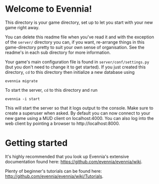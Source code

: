 # Welcome to Evennia!

This directory is your game directory, set up to let you start with
your new game right away. 

You can delete this readme file when you've read it and with the
exception of the `server/` directory you can, if you want, re-arrange
things in this game-directory pretty to suit your own sense of
organisation. See the readme's in each sub directory for more
information.

Your game's main configuration file is found in
`server/conf/settings.py` (but you don't need to change it to get
started). If you just created this directory, `cd` to this directory
then initialize a new database using 

    evennia migrate

To start the server, `cd` to this directory and run 

    evennia -i start

This will start the server so that it logs output to the console. Make
sure to create a superuser when asked. By default you can now connect
to your new game using a MUD client on localhost:4000.  You can also
log into the web client by pointing a browser to
http://localhost:8000. 

# Getting started

It's highly recommended that you look up Evennia's extensive
documentation found here: https://github.com/evennia/evennia/wiki. 

Plenty of beginner's tutorials can be found here: 
http://github.com/evennia/evennia/wiki/Tutorials.
